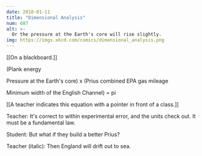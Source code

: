 ```yaml
---
date: 2010-01-11
title: "Dimensional Analysis"
num: 687
alt: >-
  Or the pressure at the Earth's core will rise slightly.
img: https://imgs.xkcd.com/comics/dimensional_analysis.png
---
```

[[On a blackboard.]]

(Plank energy

Pressure at the Earth's core) x (Prius combined EPA gas mileage

Minimum width of the English Channel) = pi

[[A teacher indicates this equation with a pointer in front of a class.]]

Teacher: It's correct to within experimental error, and the units check out. It must be a fundamental law.

Student: But what if they build a better Prius?

Teacher (italic): Then England will drift out to sea.


